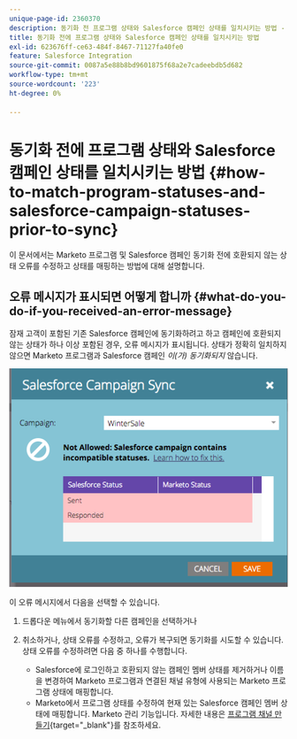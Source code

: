 ```yaml
---
unique-page-id: 2360370
description: 동기화 전 프로그램 상태와 Salesforce 캠페인 상태를 일치시키는 방법 - Marketo 문서 - 제품 설명서
title: 동기화 전에 프로그램 상태와 Salesforce 캠페인 상태를 일치시키는 방법
exl-id: 623676ff-ce63-484f-8467-71127fa40fe0
feature: Salesforce Integration
source-git-commit: 0087a5e88b8bd9601875f68a2e7cadeebdb5d682
workflow-type: tm+mt
source-wordcount: '223'
ht-degree: 0%

---
```


# 동기화 전에 프로그램 상태와 Salesforce 캠페인 상태를 일치시키는 방법 {#how-to-match-program-statuses-and-salesforce-campaign-statuses-prior-to-sync}

이 문서에서는 Marketo 프로그램 및 Salesforce 캠페인 동기화 전에 호환되지 않는 상태 오류를 수정하고 상태를 매핑하는 방법에 대해 설명합니다.

## 오류 메시지가 표시되면 어떻게 합니까 {#what-do-you-do-if-you-received-an-error-message}

잠재 고객이 포함된 기존 Salesforce 캠페인에 동기화하려고 하고 캠페인에 호환되지 않는 상태가 하나 이상 포함된 경우, 오류 메시지가 표시됩니다. 상태가 정확히 일치하지 않으면 Marketo 프로그램과 Salesforce 캠페인 *이(가) 동기화되지* 않습니다.

![](assets/image2015-7-22-9-3a23-3a29.png)

이 오류 메시지에서 다음을 선택할 수 있습니다.

1. 드롭다운 메뉴에서 동기화할 다른 캠페인을 선택하거나
1. 취소하거나, 상태 오류를 수정하고, 오류가 복구되면 동기화를 시도할 수 있습니다. 상태 오류를 수정하려면 다음 중 하나를 수행합니다.

   * Salesforce에 로그인하고 호환되지 않는 캠페인 멤버 상태를 제거하거나 이름을 변경하여 Marketo 프로그램과 연결된 채널 유형에 사용되는 Marketo 프로그램 상태에 매핑합니다.
   * Marketo에서 프로그램 상태를 수정하여 현재 있는 Salesforce 캠페인 멤버 상태에 매핑합니다. Marketo 관리 기능입니다. 자세한 내용은 [프로그램 채널 만들기](/help/marketo/product-docs/administration/tags/create-a-program-channel.md){target="_blank"}를 참조하세요.
